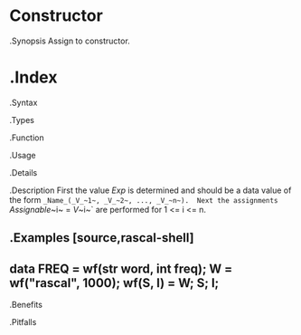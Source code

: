 # Constructor

.Synopsis
Assign to constructor.

.Index
=

.Syntax

.Types

.Function
       
.Usage

.Details

.Description
First the value _Exp_ is determined and should be a data value of the form `_Name_(_V_~1~, _V_~2~, ..., _V_~n~). 
Next the assignments `_Assignable_~i~ = _V_~i~` are performed for 1 \<= i \<= n.

.Examples
[source,rascal-shell]
----
data FREQ = wf(str word, int freq);
W = wf("rascal", 1000);
wf(S, I) = W;
S;
I;
----

.Benefits

.Pitfalls

